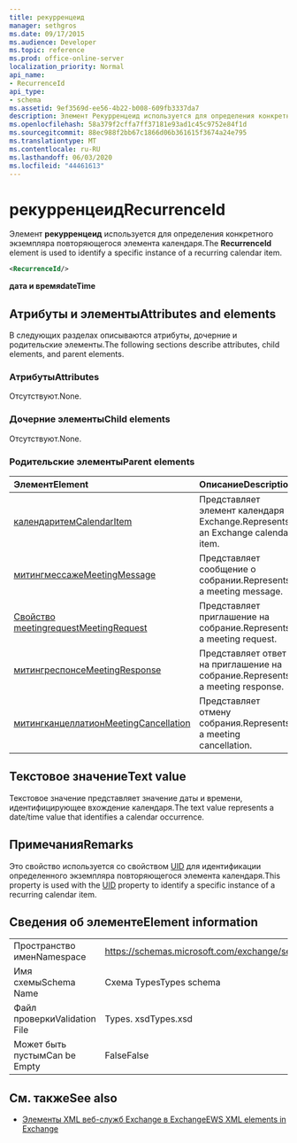 ```yaml
---
title: рекурренцеид
manager: sethgros
ms.date: 09/17/2015
ms.audience: Developer
ms.topic: reference
ms.prod: office-online-server
localization_priority: Normal
api_name:
- RecurrenceId
api_type:
- schema
ms.assetid: 9ef3569d-ee56-4b22-b008-609fb3337da7
description: Элемент Рекурренцеид используется для определения конкретного экземпляра повторяющегося элемента календаря.
ms.openlocfilehash: 58a379f2cffa7ff37181e93ad1c45c9752e84f1d
ms.sourcegitcommit: 88ec988f2bb67c1866d06b361615f3674a24e795
ms.translationtype: MT
ms.contentlocale: ru-RU
ms.lasthandoff: 06/03/2020
ms.locfileid: "44461613"
---
```

# <a name="recurrenceid"></a><span data-ttu-id="a32bf-103">рекурренцеид</span><span class="sxs-lookup"><span data-stu-id="a32bf-103">RecurrenceId</span></span>

<span data-ttu-id="a32bf-104">Элемент **рекурренцеид** используется для определения конкретного экземпляра повторяющегося элемента календаря.</span><span class="sxs-lookup"><span data-stu-id="a32bf-104">The **RecurrenceId** element is used to identify a specific instance of a recurring calendar item.</span></span> 
  
```xml
<RecurrenceId/>
```

 <span data-ttu-id="a32bf-105">**дата и время**</span><span class="sxs-lookup"><span data-stu-id="a32bf-105">**dateTime**</span></span>
## <a name="attributes-and-elements"></a><span data-ttu-id="a32bf-106">Атрибуты и элементы</span><span class="sxs-lookup"><span data-stu-id="a32bf-106">Attributes and elements</span></span>

<span data-ttu-id="a32bf-107">В следующих разделах описываются атрибуты, дочерние и родительские элементы.</span><span class="sxs-lookup"><span data-stu-id="a32bf-107">The following sections describe attributes, child elements, and parent elements.</span></span>
  
### <a name="attributes"></a><span data-ttu-id="a32bf-108">Атрибуты</span><span class="sxs-lookup"><span data-stu-id="a32bf-108">Attributes</span></span>

<span data-ttu-id="a32bf-109">Отсутствуют.</span><span class="sxs-lookup"><span data-stu-id="a32bf-109">None.</span></span>
  
### <a name="child-elements"></a><span data-ttu-id="a32bf-110">Дочерние элементы</span><span class="sxs-lookup"><span data-stu-id="a32bf-110">Child elements</span></span>

<span data-ttu-id="a32bf-111">Отсутствуют.</span><span class="sxs-lookup"><span data-stu-id="a32bf-111">None.</span></span>
  
### <a name="parent-elements"></a><span data-ttu-id="a32bf-112">Родительские элементы</span><span class="sxs-lookup"><span data-stu-id="a32bf-112">Parent elements</span></span>

|<span data-ttu-id="a32bf-113">**Элемент**</span><span class="sxs-lookup"><span data-stu-id="a32bf-113">**Element**</span></span>|<span data-ttu-id="a32bf-114">**Описание**</span><span class="sxs-lookup"><span data-stu-id="a32bf-114">**Description**</span></span>|
|:-----|:-----|
|[<span data-ttu-id="a32bf-115">календаритем</span><span class="sxs-lookup"><span data-stu-id="a32bf-115">CalendarItem</span></span>](calendaritem.md) <br/> |<span data-ttu-id="a32bf-116">Представляет элемент календаря Exchange.</span><span class="sxs-lookup"><span data-stu-id="a32bf-116">Represents an Exchange calendar item.</span></span>  <br/> |
|[<span data-ttu-id="a32bf-117">митингмессаже</span><span class="sxs-lookup"><span data-stu-id="a32bf-117">MeetingMessage</span></span>](meetingmessage.md) <br/> |<span data-ttu-id="a32bf-118">Представляет сообщение о собрании.</span><span class="sxs-lookup"><span data-stu-id="a32bf-118">Represents a meeting message.</span></span>  <br/> |
|[<span data-ttu-id="a32bf-119">Свойство meetingrequest</span><span class="sxs-lookup"><span data-stu-id="a32bf-119">MeetingRequest</span></span>](meetingrequest.md) <br/> |<span data-ttu-id="a32bf-120">Представляет приглашение на собрание.</span><span class="sxs-lookup"><span data-stu-id="a32bf-120">Represents a meeting request.</span></span>  <br/> |
|[<span data-ttu-id="a32bf-121">митингреспонсе</span><span class="sxs-lookup"><span data-stu-id="a32bf-121">MeetingResponse</span></span>](meetingresponse.md) <br/> |<span data-ttu-id="a32bf-122">Представляет ответ на приглашение на собрание.</span><span class="sxs-lookup"><span data-stu-id="a32bf-122">Represents a meeting response.</span></span>  <br/> |
|[<span data-ttu-id="a32bf-123">митингканцеллатион</span><span class="sxs-lookup"><span data-stu-id="a32bf-123">MeetingCancellation</span></span>](meetingcancellation.md) <br/> |<span data-ttu-id="a32bf-124">Представляет отмену собрания.</span><span class="sxs-lookup"><span data-stu-id="a32bf-124">Represents a meeting cancellation.</span></span>  <br/> |
   
## <a name="text-value"></a><span data-ttu-id="a32bf-125">Текстовое значение</span><span class="sxs-lookup"><span data-stu-id="a32bf-125">Text value</span></span>

<span data-ttu-id="a32bf-126">Текстовое значение представляет значение даты и времени, идентифицирующее вхождение календаря.</span><span class="sxs-lookup"><span data-stu-id="a32bf-126">The text value represents a date/time value that identifies a calendar occurrence.</span></span>
  
## <a name="remarks"></a><span data-ttu-id="a32bf-127">Примечания</span><span class="sxs-lookup"><span data-stu-id="a32bf-127">Remarks</span></span>

<span data-ttu-id="a32bf-128">Это свойство используется со свойством [UID](uid.md) для идентификации определенного экземпляра повторяющегося элемента календаря.</span><span class="sxs-lookup"><span data-stu-id="a32bf-128">This property is used with the [UID](uid.md) property to identify a specific instance of a recurring calendar item.</span></span> 
  
## <a name="element-information"></a><span data-ttu-id="a32bf-129">Сведения об элементе</span><span class="sxs-lookup"><span data-stu-id="a32bf-129">Element information</span></span>

|||
|:-----|:-----|
|<span data-ttu-id="a32bf-130">Пространство имен</span><span class="sxs-lookup"><span data-stu-id="a32bf-130">Namespace</span></span>  <br/> |https://schemas.microsoft.com/exchange/services/2006/types  <br/> |
|<span data-ttu-id="a32bf-131">Имя схемы</span><span class="sxs-lookup"><span data-stu-id="a32bf-131">Schema Name</span></span>  <br/> |<span data-ttu-id="a32bf-132">Схема Types</span><span class="sxs-lookup"><span data-stu-id="a32bf-132">Types schema</span></span>  <br/> |
|<span data-ttu-id="a32bf-133">Файл проверки</span><span class="sxs-lookup"><span data-stu-id="a32bf-133">Validation File</span></span>  <br/> |<span data-ttu-id="a32bf-134">Types. xsd</span><span class="sxs-lookup"><span data-stu-id="a32bf-134">Types.xsd</span></span>  <br/> |
|<span data-ttu-id="a32bf-135">Может быть пустым</span><span class="sxs-lookup"><span data-stu-id="a32bf-135">Can be Empty</span></span>  <br/> |<span data-ttu-id="a32bf-136">False</span><span class="sxs-lookup"><span data-stu-id="a32bf-136">False</span></span>  <br/> |
   
## <a name="see-also"></a><span data-ttu-id="a32bf-137">См. также</span><span class="sxs-lookup"><span data-stu-id="a32bf-137">See also</span></span>



- [<span data-ttu-id="a32bf-138">Элементы XML веб-служб Exchange в Exchange</span><span class="sxs-lookup"><span data-stu-id="a32bf-138">EWS XML elements in Exchange</span></span>](ews-xml-elements-in-exchange.md)

